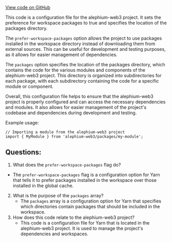[View code on GitHub](https://github.com/alephium/alephium-web3/pnpm-workspace.yaml)

This code is a configuration file for the alephium-web3 project. It sets the preference for workspace packages to true and specifies the location of the packages directory. 

The `prefer-workspace-packages` option allows the project to use packages installed in the workspace directory instead of downloading them from external sources. This can be useful for development and testing purposes, as it allows for easier management of dependencies. 

The `packages` option specifies the location of the packages directory, which contains the code for the various modules and components of the alephium-web3 project. This directory is organized into subdirectories for each package, with each subdirectory containing the code for a specific module or component. 

Overall, this configuration file helps to ensure that the alephium-web3 project is properly configured and can access the necessary dependencies and modules. It also allows for easier management of the project's codebase and dependencies during development and testing. 

Example usage:

```
// Importing a module from the alephium-web3 project
import { MyModule } from 'alephium-web3/packages/my-module';
```
## Questions: 
 1. What does the `prefer-workspace-packages` flag do?
   - The `prefer-workspace-packages` flag is a configuration option for Yarn that tells it to prefer packages installed in the workspace over those installed in the global cache.
2. What is the purpose of the `packages` array?
   - The `packages` array is a configuration option for Yarn that specifies which directories contain packages that should be included in the workspace.
3. How does this code relate to the alephium-web3 project?
   - This code is a configuration file for Yarn that is located in the alephium-web3 project. It is used to manage the project's dependencies and workspaces.